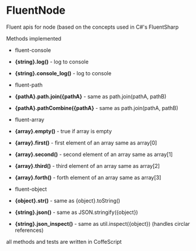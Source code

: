 FluentNode
==========

Fluent apis for node (based on the concepts used in C#'s FluentSharp

Methods implemented

* fluent-console
 * **{string}.log()**  - log to console
 * **{string}.console_log()**  - log to console
 
* fluent-path
 * **{pathA}.path.join({pathA}**   - same as path.join(pathA, pathB)
 * **{pathA}.pathCombine({pathA}** - same as path.join(pathA, pathB)

* fluent-array
 * **{array}.empty()**  - true if array is empty
 * **{array}.first()**  - first element of an array same as array[0]
 * **{array}.second()** - second element of an array same as array[1]
 * **{array}.third()** - third element of an array same as array[2]
 * **{array}.forth()** - forth element of an array same as array[3]

* fluent-object
 * **{object}.str()**          - same as {object}.toString()
 * **{string}.json()**         - same as JSON.stringify({object})
 * **{string}.json_inspect()** - same as util.inspect({object})   (handles circlar references)
 

all methods and tests are written in CoffeScript
